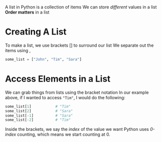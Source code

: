 A list in Python is a collection of items
We can store *different* values in a list
**Order matters** in a list
# Creating A List
To make a list, we use brackets \[\] to surround our list
We separate out the items using ,

```python
some_list = ["John", "Tim", "Sara"]
```

# Access Elements in a List
We can grab things from lists using the bracket notation
In our example above, if I wanted to access `"Tim"`, I would do the following:

```python
some_list[1]           # "Tim"
some_list[2]           # "Sara"
some_list[-1]          # "Sara"
some_list[-2]          # "Tim"
```

Inside the brackets, we say the *index* of the value we want 
Python uses *0-index* counting, which means we start counting at 0.